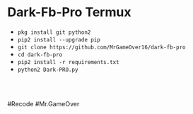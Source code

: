 # Dark-Fb-Pro Termux

<ul>
<li><code>pkg install git python2</code></li>
<li><code>pip2 install --upgrade pip</code></li>
<li><code>git clone https://github.com/MrGameOver16/dark-fb-pro</code></li>
<li><code>cd dark-fb-pro</code></li>
<li><code>pip2 install -r requirements.txt</code></li>
<li><code>python2 Dark-PRO.py</code></li>
</ul>
<br />
<br />

#Recode 
#Mr.GameOver
